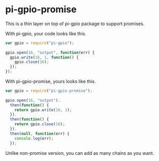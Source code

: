 # pi-gpio-promise

This is a thin layer on top of pi-gpio package to support promises.

With pi-gpio, your code looks like this.

```js
var gpio = require("pi-gpio");
 
gpio.open(16, "output", function(err) {
  gpio.write(16, 1, function() {
    gpio.close(16);
  });
});
```

With pi-gpio-promise, yours looks like this.
```js
var gpio = require("pi-gpio-promise");
 
gpio.open(16, "output").
  then(function() {
    return gpio.write(16, 1);
  }).
  then(function() {
    return gpio.close(16);
  }).
  then(null, function(err) {
    console.log(err);
  });
```

Unlike non-promise version, you can add as many chains as you want.
